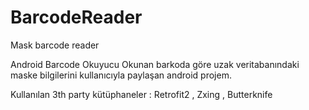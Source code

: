 # BarcodeReader
Mask barcode reader 

Android Barcode Okuyucu 
Okunan barkoda göre uzak veritabanındaki maske bilgilerini kullanıcıyla paylaşan android projem.

Kullanılan 3th party kütüphaneler : Retrofit2 , Zxing , Butterknife  
